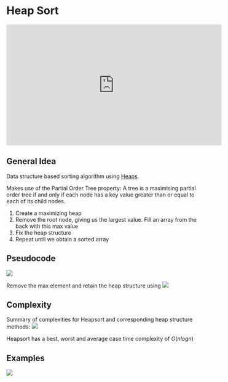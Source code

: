# Heap Sort
<iframe width="560" height="315" src="https://www.youtube.com/embed/2DmK_H7IdTo" title="YouTube video player" frameborder="0" allow="accelerometer; autoplay; clipboard-write; encrypted-media; gyroscope; picture-in-picture" allowfullscreen></iframe>

## General Idea
Data structure based sorting algorithm using [Heaps](Notes/Heaps.md).

Makes use of the Partial Order Tree property:
A tree is a maximising partial order tree if and only if each node has a key value greater than or equal to each of its child nodes.

1. Create a maximizing heap
2. Remove the root node, giving us the largest value. Fill an array from the back with this max value
3. Fix the heap structure
4. Repeat until we obtain a sorted array
## Pseudocode
![](https://i.imgur.com/admXX0H.png)

Remove the max element and retain the heap structure using [](Notes/Heaps.md#Fix%20Heap%20maximising)
![](https://i.imgur.com/CUBKrov.png)

## Complexity
Summary of complexities for Heapsort and corresponding heap structure methods:
![](https://i.imgur.com/594IBYA.png)

Heapsort has a best, worst and average case time complexity of $O(nlogn)$
## Examples
![](https://i.imgur.com/Z4vO1rs.png)
